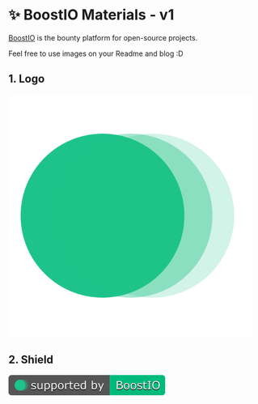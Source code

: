 # ✨ BoostIO Materials - v1

[BoostIO](https://boostio.co/) is the bounty platform for open-source projects.

Feel free to use images on your Readme and blog :D

## 1. Logo
![BoostIO-image-v1](./v1/boostio-logo-v1.svg)

## 2. Shield
![BoostIO-shield-v1](./v1/boostio-shield-v1.svg)